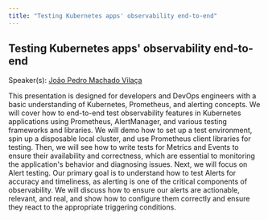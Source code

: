 ```yaml
---
title: "Testing Kubernetes apps' observability end-to-end"
---
```


## Testing Kubernetes apps' observability end-to-end

Speaker(s): [João Pedro Machado Vilaça](../../speakers/joao-pedro-machado-vilaca)

This presentation is designed for developers and DevOps engineers with a basic understanding of Kubernetes, Prometheus, and alerting concepts. We will cover how to end-to-end test observability features in Kubernetes applications using Prometheus, AlertManager, and various testing frameworks and libraries. We will demo how to set up a test environment, spin up a disposable local cluster, and use Prometheus client libraries for testing. Then, we will see how to write tests for Metrics and Events to ensure their availability and correctness, which are essential to monitoring the application's behavior and diagnosing issues. Next, we will focus on Alert testing. Our primary goal is to understand how to test Alerts for accuracy and timeliness, as alerting is one of the critical components of observability. We will discuss how to ensure our alerts are actionable, relevant, and real, and show how to configure them correctly and ensure they react to the appropriate triggering conditions.
